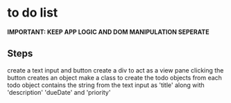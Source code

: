 # to do list

**IMPORTANT: KEEP APP LOGIC AND DOM MANIPULATION SEPERATE**

## Steps

create a text input and button
create a div to act as a view pane
clicking the button creates an object
make a class to create the todo objects from
each todo object contains the string from the text input as 'title'
along with 'description' 'dueDate' and 'priority'


